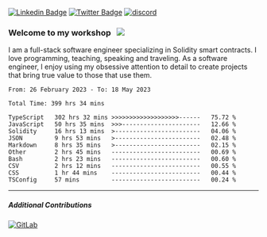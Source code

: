 [![Linkedin Badge](https://img.shields.io/badge/-LinkedIn-0e76a8?style=flat-square&logo=Linkedin&logoColor=white)](https://www.linkedin.com/in/jason-schwarz-75b91482/)
[![Twitter Badge](https://img.shields.io/badge/-Twitter-00acee?style=flat-square&logo=Twitter&logoColor=white)](https://twitter.com/passandscore)
[![discord](https://img.shields.io/badge/Discord-blue?logo=discord&logoColor=white)](https://discordapp.com/users/#3518)

### Welcome to my workshop &nbsp; ![](https://visitor-badge.glitch.me/badge?page_id=passandscore.passandscore)

I am a full-stack software engineer specializing in Solidity smart contracts. I love programming, teaching, speaking and traveling. As a software engineer, I enjoy using my obsessive attention to detail to create projects that bring true value to those that use them.

<!--START_SECTION:waka-->

```text
From: 26 February 2023 - To: 18 May 2023

Total Time: 399 hrs 34 mins

TypeScript   302 hrs 32 mins >>>>>>>>>>>>>>>>>>>------   75.72 %
JavaScript   50 hrs 35 mins  >>>----------------------   12.66 %
Solidity     16 hrs 13 mins  >------------------------   04.06 %
JSON         9 hrs 53 mins   >------------------------   02.48 %
Markdown     8 hrs 35 mins   >------------------------   02.15 %
Other        2 hrs 45 mins   -------------------------   00.69 %
Bash         2 hrs 23 mins   -------------------------   00.60 %
CSV          2 hrs 12 mins   -------------------------   00.55 %
CSS          1 hr 44 mins    -------------------------   00.44 %
TSConfig     57 mins         -------------------------   00.24 %
```

<!--END_SECTION:waka-->

<hr/>

##### Additional Contributions

[![GitLab](https://img.shields.io/badge/GitLab-orange?logo=gitlab&logoColor=white)](https://gitlab.com/jason_schwarz)
